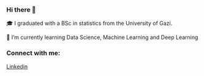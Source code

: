 ### Hi there 👋

🎓 I graduated with a BSc in statistics from the University of Gazi.

🌱 I’m currently learning Data Science, Machine Learning and Deep Learning

### Connect with me:

[Linkedin](https://www.linkedin.com/in/emirhansilsupur/)




